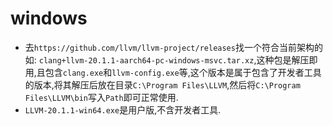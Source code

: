 # windows
 * 去`https://github.com/llvm/llvm-project/releases`找一个符合当前架构的如: `clang+llvm-20.1.1-aarch64-pc-windows-msvc.tar.xz`,这种包是解压即用,且包含`clang.exe`和`llvm-config.exe`等,这个版本是属于包含了开发者工具的版本,将其解压后放在目录`C:\Program Files\LLVM`,然后将`C:\Program Files\LLVM\bin`写入`Path`即可正常使用.
 * `LLVM-20.1.1-win64.exe`是用户版,不含开发者工具.